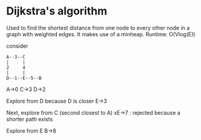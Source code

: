 # Dijkstra's algorithm
Used to find the shortest distance from one node to every other node in a graph with weighted edges. It makes use of a minheap.
Runtime: O(Vlog(E))

consider
```
A--3--C
|     |
2     4
|     |
D--1--E--5--B
```
A->0
C->3
D->2

Explore from D because D is closer
E->3

Next, explore from C (second closest to A)
xE->7 : rejected because a shorter path exists

Explore from E
B->8

